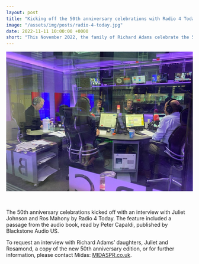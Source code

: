 ```yaml
---
layout: post
title: "Kicking off the 50th anniversary celebrations with Radio 4 Today"
image: "/assets/img/posts/radio-4-today.jpg"
date: 2022-11-11 10:00:00 +0000
short: "This November 2022, the family of Richard Adams celebrate the 50th anniversary of Watership Down with interviews and readings."
---
```


![Interviewing at Radio 4 Today](/assets/img/posts/radio-4-today.jpg)

<br/>
  
The 50th anniversary celebrations kicked off with an interview with Juliet Johnson and Ros Mahony by Radio 4 Today. The feature included a passage from the audio book, read by Peter Capaldi, published by Blackstone Audio US.

To request an interview with Richard Adams’ daughters, Juliet and Rosamond, a copy of the new 50th anniversary edition, or for further information, please contact Midas: [MIDASPR.co.uk](https://MIDASPR.co.uk).